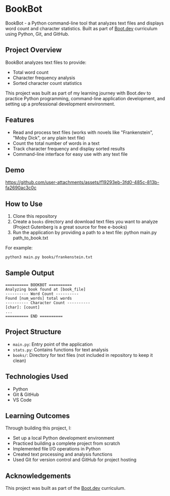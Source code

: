 # BookBot

BookBot - a Python command-line tool that analyzes text files and displays word count and character statistics. 
Built as part of [Boot.dev](https://www.boot.dev) curriculum using Python, Git, and GitHub.

## Project Overview

BookBot analyzes text files to provide:
- Total word count
- Character frequency analysis
- Sorted character count statistics

This project was built as part of my learning journey with Boot.dev to practice Python programming, command-line application development, and setting up a professional development environment.

## Features

- Read and process text files (works with novels like "Frankenstein", "Moby Dick", or any plain text file)
- Count the total number of words in a text
- Track character frequency and display sorted results
- Command-line interface for easy use with any text file

## Demo


https://github.com/user-attachments/assets/f19293eb-3fd0-485c-813b-fa2690ac3c0c


## How to Use

1. Clone this repository
2. Create a `books` directory and download text files you want to analyze (Project Gutenberg is a great source for free e-books)
3. Run the application by providing a path to a text file:
python main.py path_to_book.txt

For example:
```bash
python3 main.py books/frankenstein.txt
```

## Sample Output
```
========== BOOKBOT ==========
Analyzing book found at [book_file]
---------- Word Count ----------
Found [num_words] total words
---------- Character Count ----------
[char]: [count]
...
========== END ==========
```

## Project Structure

- `main.py`: Entry point of the application
- `stats.py`: Contains functions for text analysis
- `books/`: Directory for text files (not included in repository to keep it clean)

## Technologies Used

- Python
- Git & GitHub
- VS Code

## Learning Outcomes

Through building this project, I:
- Set up a local Python development environment
- Practiced building a complete project from scratch
- Implemented file I/O operations in Python
- Created text processing and analysis functions
- Used Git for version control and GitHub for project hosting

## Acknowledgements

This project was built as part of the [Boot.dev](https://boot.dev) curriculum.
